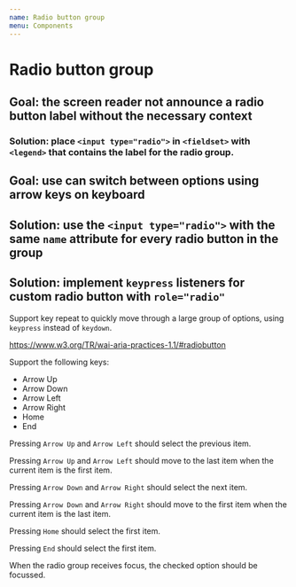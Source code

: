 ```yaml
---
name: Radio button group
menu: Components
---
```


<!-- @license CC0-1.0 -->

# Radio button group

## Goal: the screen reader not announce a radio button label without the necessary context

### Solution: place `<input type="radio">` in `<fieldset>` with `<legend>` that contains the label for the radio group.

<!--
id: 4898676e-4850-4cb1-ba16-d7f229244d0f
wcag: 1.3.5
-->

## Goal: use can switch between options using arrow keys on keyboard

## Solution: use the `<input type="radio">` with the same `name` attribute for every radio button in the group

<!-- id: 6cd3b23b-1522-4dda-a2fa-d9efb9d85319 -->

## Solution: implement `keypress` listeners for custom radio button with `role="radio"`

<!-- id: d19abede-cccb-44a4-881e-b509eb8daac1 -->

Support key repeat to quickly move through a large group of options, using `keypress` instead of `keydown`. <!-- id: d1645e83-adb8-45c0-96d9-5db746810d5c -->

https://www.w3.org/TR/wai-aria-practices-1.1/#radiobutton

Support the following keys:

- Arrow Up
- Arrow Down
- Arrow Left
- Arrow Right
- Home
- End

Pressing `Arrow Up` and `Arrow Left` should select the previous item. <!-- id: 527fe431-74f9-4ccb-9fd6-f2dc5570efda -->

Pressing `Arrow Up` and `Arrow Left` should move to the last item when the current item is the first item. <!-- id: 9f67be09-46a7-43ee-8340-95540c5416e1 -->

Pressing `Arrow Down` and `Arrow Right` should select the next item. <!-- id: dc59a406-d9f1-4dd6-89d8-ae5c8f8ba06c -->

Pressing `Arrow Down` and `Arrow Right` should move to the first item when the current item is the last item. <!-- id: 56ad5ca7-85f2-4c38-be15-55c932569b02 -->

Pressing `Home` should select the first item. <!-- id: 5cb81416-39c6-4d02-8119-07130acf50a0 -->

Pressing `End` should select the first item. <!-- id: 0257f3c3-f742-4220-a90c-b9f52b8080f8 -->

When the radio group receives focus, the checked option should be focussed. <!-- id: 0eca2494-47f3-4fad-b014-8b547cfc12e6 -->
